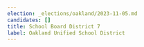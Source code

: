 ```yaml
---
election: _elections/oakland/2023-11-05.md
candidates: []
title: School Board District 7
label: Oakland Unified School District
---
```

